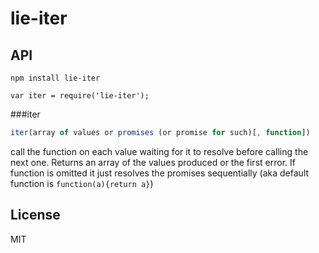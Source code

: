 
# lie-iter

## API

`npm install lie-iter`

`var iter = require('lie-iter');`

###iter

```javascript
iter(array of values or promises (or promise for such)[, function])
```

call the function on each value waiting for it to resolve before calling the next one.  Returns an array of the values produced or the first error.  If function is omitted it just resolves the promises sequentially (aka default function is `function(a){return a}`)

## License

  MIT
